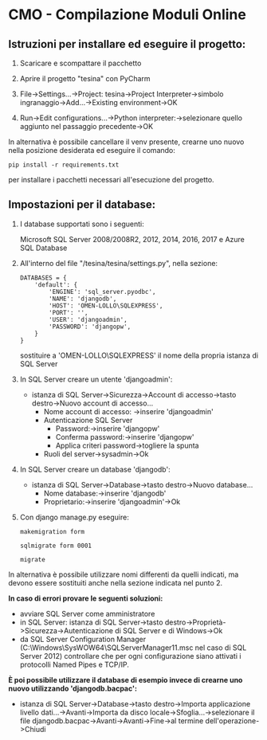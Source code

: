 # CMO - Compilazione Moduli Online

## Istruzioni per installare ed eseguire il progetto:

1. Scaricare e scompattare il pacchetto

2. Aprire il progetto "tesina" con PyCharm

3. File->Settings...->Project: tesina->Project Interpreter->simbolo ingranaggio->Add...->Existing environment->OK

4. Run->Edit configurations...->Python interpreter:->selezionare quello aggiunto nel passaggio precedente->OK

In alternativa è possibile cancellare il venv presente, crearne uno nuovo nella posizione desiderata ed eseguire il comando:

	pip install -r requirements.txt
	
per installare i pacchetti necessari all'esecuzione del progetto.



## Impostazioni per il database:

1. I database supportati sono i seguenti:

	Microsoft SQL Server 2008/2008R2, 2012, 2014, 2016, 2017 e Azure SQL Database

2. All'interno del file "/tesina/tesina/settings.py", nella sezione:
	
	```
	DATABASES = {
		'default': {
			'ENGINE': 'sql_server.pyodbc',
			'NAME': 'djangodb',
			'HOST': 'OMEN-LOLLO\SQLEXPRESS',
			'PORT': '',
			'USER': 'djangoadmin',
			'PASSWORD': 'djangopw',
		}
	}
	```

	sostituire a 'OMEN-LOLLO\SQLEXPRESS' il nome della propria istanza di SQL Server
	
3. In SQL Server creare un utente 'djangoadmin':
	- istanza di SQL Server->Sicurezza->Account di accesso->tasto destro->Nuovo account di accesso...
		- Nome account di accesso: ->inserire 'djangoadmin'
		- Autenticazione SQL Server
			- Password:->inserire 'djangopw'
			- Conferma password:->inserire 'djangopw'
			- Applica criteri password->togliere la spunta
		- Ruoli del server->sysadmin->Ok
		
4. In SQL Server creare un database 'djangodb':
	- istanza di SQL Server->Database->tasto destro->Nuovo database...
		- Nome database:->inserire 'djangodb'
		- Proprietario:->inserire 'djangoadmin'->Ok

5. Con django manage.py eseguire:
	
	```
	makemigration form
	```
	
	```
	sqlmigrate form 0001
	```
	
	```
	migrate
	```

In alternativa è possibile utilizzare nomi differenti da quelli indicati, ma devono essere sostituiti anche nella sezione indicata nel punto 2.

**In caso di errori provare le seguenti soluzioni:**
- avviare SQL Server come amministratore
- in SQL Server: istanza di SQL Server->tasto destro->Proprietà->Sicurezza->Autenticazione di SQL Server e di Windows->Ok
- da SQL Server Configuration Manager (C:\Windows\SysWOW64\SQLServerManager11.msc nel caso di SQL Server 2012) controllare che per ogni configurazione siano attivati i protocolli Named Pipes e TCP/IP.
	
**È poi possibile utilizzare il database di esempio invece di crearne uno nuovo utilizzando 'djangodb.bacpac':**
- istanza di SQL Server->Database->tasto destro->Importa applicazione livello dati...->Avanti->Importa da disco locale->Sfoglia...->selezionare il file djangodb.bacpac->Avanti->Avanti->Fine->al termine dell'operazione->Chiudi
